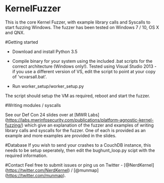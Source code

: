 # KernelFuzzer

This is the core Kernel Fuzzer, with example library calls and Syscalls to start fuzzing Windows. The fuzzer has been tested on Windows 7 / 10, OS X and QNX. 

#Getting started

- Download and install Python 3.5

- Compile binary for your system using the included .bat scripts for the correct architecture (Windows only!). Tested using Visual Studio 2013 - if you use a different version of VS, edit the script to point at your copy of 'vcvarsall.bat'. 

- Run worker_setup/worker_setup.py

The script should setup the VM as required, reboot and start the fuzzer. 

#Writing modules / syscalls

See our Def Con 24 slides over at [MWR Labs] (https://labs.mwrinfosecurity.com/publications/platform-agnostic-kernel-fuzzing/) which give an explanation of the fuzzer and examples of writing library calls and syscalls for the fuzzer. One of each is provided as an example and more examples are provided in the slides. 

#Database
If you wish to send your crashes to a CouchDB instance, this needs to be setup seperately, then edit the bughunt_loop.py scipt with the required information. 

#Contact
Feel free to submit issues or ping us on Twitter - [@NerdKernel] (https://twitter.com/NerdKernel) / [@munmap] (https://twitter.com/munmap). 